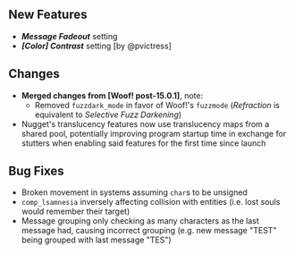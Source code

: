 ## New Features

- **_Message Fadeout_** setting
- **_[Color] Contrast_** setting [by @pvictress]

## Changes

- **Merged changes from [Woof! post-15.0.1]**, note:
  - Removed `fuzzdark_mode` in favor of Woof!'s `fuzzmode` (_Refraction_ is equivalent to _Selective Fuzz Darkening_)
- Nugget's translucency features now use translucency maps from a shared pool,
  potentially improving program startup time in exchange for stutters
  when enabling said features for the first time since launch

## Bug Fixes

- Broken movement in systems assuming `char`s to be unsigned
- `comp_lsamnesia` inversely affecting collision with entities (i.e. lost souls would remember their target)
- Message grouping only checking as many characters as the last message had,
  causing incorrect grouping (e.g. new message "TEST" being grouped with last message "TES")
